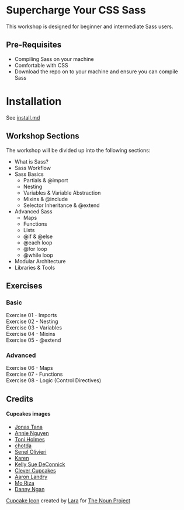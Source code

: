 Supercharge Your CSS Sass
================
This workshop is designed for beginner and intermediate Sass users.

## Pre-Requisites

* Compiling Sass on your machine
* Comfortable with CSS
* Download the repo on to your machine and ensure you can compile Sass

# Installation

See [install.md](https://github.com/minamarkham/supercharge-sass/blob/master/install.md)

## Workshop Sections

The workshop will be divided up into the following sections:

* What is Sass?
* Sass Workflow
* Sass Basics
  * Partials & @import
  * Nesting
  * Variables & Variable Abstraction
  * Mixins & @include
  * Selector Inheritance & @extend
* Advanced Sass
  * Maps
  * Functions
  * Lists
  * @if & @else
  * @each loop
  * @for loop
  * @while loop
* Modular Architecture
* Libraries & Tools

## Exercises

### Basic

Exercise 01 - Imports  
Exercise 02 - Nesting  
Exercise 03 - Variables  
Exercise 04 - Mixins  
Exercise 05 - @extend  

### Advanced 

Exercise 06 - Maps  
Exercise 07 - Functions  
Exercise 08 - Logic (Control Directives)


## Credits

#### Cupcakes images
* [Jonas Tana](https://www.flickr.com/photos/jonastana/)
* [Annie Nguyen](https://www.flickr.com/photos/anniehs/)
* [Toni Holmes](https://www.flickr.com/photos/tonibduguid/)
* [chotda](https://www.flickr.com/photos/santos/)
* [Senel Olivieri](https://www.flickr.com/photos/janset/)
* [Karen](https://www.flickr.com/photos/misbehave/)
* [Kelly Sue DeConnick](https://www.flickr.com/photos/kellysue/)
* [Clever Cupcakes](https://www.flickr.com/photos/clevercupcakes/)
* [Aaron Landry](https://www.flickr.com/photos/s4xton/)
* [Mo Riza](https://www.flickr.com/photos/moriza/)
* [Danny Ngan](https://www.flickr.com/photos/dn/)

[Cupcake Icon](http://thenounproject.com/term/cupcake/117116/) created by [Lara](http://thenounproject.com/lara.carena/) for [The Noun Project](http://thenounproject.com/)

